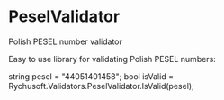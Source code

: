 # PeselValidator
Polish PESEL number validator

Easy to use library for validating Polish PESEL numbers:

string pesel = "44051401458";
bool isValid = Rychusoft.Validators.PeselValidator.IsValid(pesel);
